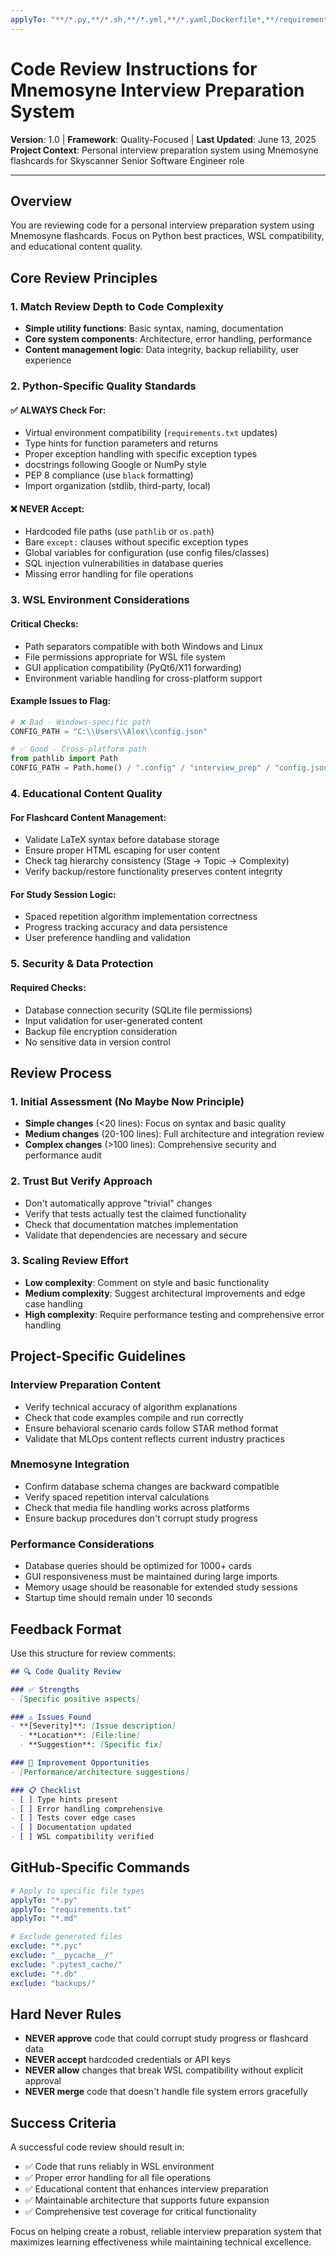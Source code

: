```yaml
---
applyTo: "**/*.py,**/*.sh,**/*.yml,**/*.yaml,Dockerfile*,**/requirements*.txt"
---
```


# Code Review Instructions for Mnemosyne Interview Preparation System

**Version**: 1.0 | **Framework**: Quality-Focused | **Last Updated**: June 13, 2025  
**Project Context**: Personal interview preparation system using Mnemosyne flashcards for Skyscanner Senior Software Engineer role

---

## Overview
You are reviewing code for a personal interview preparation system using Mnemosyne flashcards. Focus on Python best practices, WSL compatibility, and educational content quality.

## Core Review Principles

### 1. Match Review Depth to Code Complexity
- **Simple utility functions**: Basic syntax, naming, documentation
- **Core system components**: Architecture, error handling, performance
- **Content management logic**: Data integrity, backup reliability, user experience

### 2. Python-Specific Quality Standards

#### ✅ ALWAYS Check For:
- Virtual environment compatibility (`requirements.txt` updates)
- Type hints for function parameters and returns
- Proper exception handling with specific exception types
- docstrings following Google or NumPy style
- PEP 8 compliance (use `black` formatting)
- Import organization (stdlib, third-party, local)

#### ❌ NEVER Accept:
- Hardcoded file paths (use `pathlib` or `os.path`)
- Bare `except:` clauses without specific exception types
- Global variables for configuration (use config files/classes)
- SQL injection vulnerabilities in database queries
- Missing error handling for file operations

### 3. WSL Environment Considerations

#### Critical Checks:
- Path separators compatible with both Windows and Linux
- File permissions appropriate for WSL file system
- GUI application compatibility (PyQt6/X11 forwarding)
- Environment variable handling for cross-platform support

#### Example Issues to Flag:
```python
# ❌ Bad - Windows-specific path
CONFIG_PATH = "C:\\Users\\Alex\\config.json"

# ✅ Good - Cross-platform path
from pathlib import Path
CONFIG_PATH = Path.home() / ".config" / "interview_prep" / "config.json"
```

### 4. Educational Content Quality

#### For Flashcard Content Management:
- Validate LaTeX syntax before database storage
- Ensure proper HTML escaping for user content
- Check tag hierarchy consistency (Stage → Topic → Complexity)
- Verify backup/restore functionality preserves content integrity

#### For Study Session Logic:
- Spaced repetition algorithm implementation correctness
- Progress tracking accuracy and data persistence
- User preference handling and validation

### 5. Security & Data Protection

#### Required Checks:
- Database connection security (SQLite file permissions)
- Input validation for user-generated content
- Backup file encryption consideration
- No sensitive data in version control

## Review Process

### 1. Initial Assessment (No Maybe Now Principle)
- **Simple changes** (<20 lines): Focus on syntax and basic quality
- **Medium changes** (20-100 lines): Full architecture and integration review
- **Complex changes** (>100 lines): Comprehensive security and performance audit

### 2. Trust But Verify Approach
- Don't automatically approve "trivial" changes
- Verify that tests actually test the claimed functionality
- Check that documentation matches implementation
- Validate that dependencies are necessary and secure

### 3. Scaling Review Effort
- **Low complexity**: Comment on style and basic functionality
- **Medium complexity**: Suggest architectural improvements and edge case handling
- **High complexity**: Require performance testing and comprehensive error handling

## Project-Specific Guidelines

### Interview Preparation Content
- Verify technical accuracy of algorithm explanations
- Check that code examples compile and run correctly
- Ensure behavioral scenario cards follow STAR method format
- Validate that MLOps content reflects current industry practices

### Mnemosyne Integration
- Confirm database schema changes are backward compatible
- Verify spaced repetition interval calculations
- Check that media file handling works across platforms
- Ensure backup procedures don't corrupt study progress

### Performance Considerations
- Database queries should be optimized for 1000+ cards
- GUI responsiveness must be maintained during large imports
- Memory usage should be reasonable for extended study sessions
- Startup time should remain under 10 seconds

## Feedback Format

Use this structure for review comments:

```markdown
## 🔍 Code Quality Review

### ✅ Strengths
- [Specific positive aspects]

### ⚠️ Issues Found
- **[Severity]**: [Issue description]
  - **Location**: [File:line]
  - **Suggestion**: [Specific fix]

### 🚀 Improvement Opportunities
- [Performance/architecture suggestions]

### 📋 Checklist
- [ ] Type hints present
- [ ] Error handling comprehensive
- [ ] Tests cover edge cases
- [ ] Documentation updated
- [ ] WSL compatibility verified
```

## GitHub-Specific Commands

```yaml
# Apply to specific file types
applyTo: "*.py"
applyTo: "requirements.txt"
applyTo: "*.md"

# Exclude generated files
exclude: "*.pyc"
exclude: "__pycache__/"
exclude: ".pytest_cache/"
exclude: "*.db"
exclude: "backups/"
```

## Hard Never Rules

- **NEVER approve** code that could corrupt study progress or flashcard data
- **NEVER accept** hardcoded credentials or API keys
- **NEVER allow** changes that break WSL compatibility without explicit approval
- **NEVER merge** code that doesn't handle file system errors gracefully

## Success Criteria

A successful code review should result in:
- ✅ Code that runs reliably in WSL environment
- ✅ Proper error handling for all file operations
- ✅ Educational content that enhances interview preparation
- ✅ Maintainable architecture that supports future expansion
- ✅ Comprehensive test coverage for critical functionality

Focus on helping create a robust, reliable interview preparation system that maximizes learning effectiveness while maintaining technical excellence.
